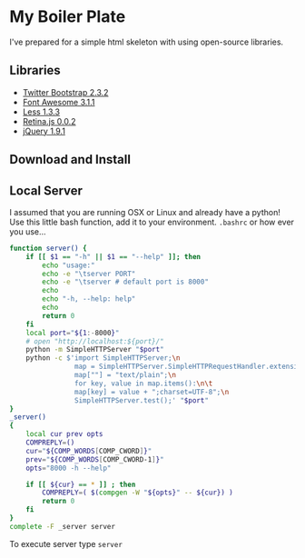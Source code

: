 # My Boiler Plate

I've prepared for a simple html skeleton with using open-source libraries.

## Libraries

* [Twitter Bootstrap 2.3.2][01]
* [Font Awesome 3.1.1][02]
* [Less 1.3.3][03]
* [Retina.js 0.0.2][04]
* [jQuery 1.9.1 ][05]

[01]: https://github.com/twitter/bootstrap
[02]: https://github.com/FortAwesome/Font-Awesome
[03]: https://github.com/cloudhead/less.js
[04]: https://github.com/imulus/retinajs
[05]: https://github.com/jquery/jquery

## Download and Install

## Local Server

I assumed that you are running OSX or Linux and already have a python!
Use this little bash function, add it to your environment. `.bashrc` or
how ever you use...

```bash
function server() {
    if [[ $1 == "-h" || $1 == "--help" ]]; then
        echo "usage:"
        echo -e "\tserver PORT"
        echo -e "\tserver # default port is 8000"
        echo
        echo "-h, --help: help"
        echo
        return 0
    fi
    local port="${1:-8000}"
    # open "http://localhost:${port}/"
    python -m SimpleHTTPServer "$port"
    python -c $'import SimpleHTTPServer;\n
                map = SimpleHTTPServer.SimpleHTTPRequestHandler.extensions_map;\n
                map[""] = "text/plain";\n
                for key, value in map.items():\n\t
                map[key] = value + ";charset=UTF-8";\n
                SimpleHTTPServer.test();' "$port"
}
_server()
{
    local cur prev opts
    COMPREPLY=()
    cur="${COMP_WORDS[COMP_CWORD]}"
    prev="${COMP_WORDS[COMP_CWORD-1]}"
    opts="8000 -h --help"

    if [[ ${cur} == * ]] ; then
        COMPREPLY=( $(compgen -W "${opts}" -- ${cur}) )
        return 0
    fi
}
complete -F _server server
```

To execute server type `server`
